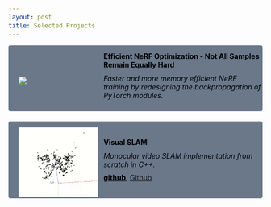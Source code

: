 ```yaml
---
layout: post
title: Selected Projects
---
```


<div style="margin-bottom: 20px;">

  <div style="display: flex; align-items: center; background-color: rgb(106, 120, 138); color: black; border-radius: 4px; overflow: hidden;">
    <div style="flex: 1;">
      <img src="/hsm_compressed.gif" style="max-height: 105pt; margin-top: 12px; margin-left: 20px;">
    </div>
    <div style="flex: 2; padding-left: 1px; padding-top: 12px; padding-bottom: 13px; margin-left: 30px;">
      <p style="margin: 1px 0;"><b>Efficient NeRF Optimization - Not All Samples Remain Equally Hard</b></p>
      <p style="margin: 10px 0;"><em>Faster and more memory efficient NeRF training by redesigning the backpropagation of PyTorch modules.</em></p>
    </div>
  </div>

</div>


<div style="margin-bottom: 20px;">

  <div style="display: flex; align-items: center; background-color: rgb(106, 120, 138); color: black; border-radius: 4px; overflow: hidden;">
    <div style="flex: 1;">
      <img src="/modeling.gif" style="max-height: 105pt; margin-top: 12px; margin-left: 20px;">
    </div>
    <div style="flex: 2; padding-left: 1px; padding-top: 12px; padding-bottom: 13px; margin-left: 30px;">
      <p style="margin: 1px 0;"><b>Visual SLAM</b></p>
      <p style="margin: 10px 0;"><em>Monocular video SLAM implementation from scratch in C++.</em></p>
      <p style="margin: -1px 0;"><span style="font-weight: bold;"><u>github</u></span>, <a href="https://github.com/juuso-oskari/VisualSLAM" target="_blank">Github</a></p>
    </div>
  </div>

</div>





